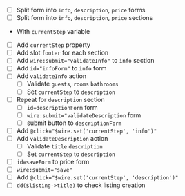 - [ ] Split form into `info`, `description`, `price` forms
- [ ] Split form into `info`, `description`, `price` sections
- With `currentStep` variable
- [ ] Add `currentStep` property
- [ ] Add slot `footer` for each section
- [ ] Add `wire:submit="validateInfo"` to `info` section
- [ ] Add `id="infoForm"` to `info` form
- [ ] Add `validateInfo` action
  - [ ] Validate `guests`, `rooms` `bathrooms`
  - [ ] Set `currentStep` to `description`
- [ ] Repeat for `description` section
  - [ ] `id=descriptionForm` form
  - [ ] `wire:submit="validateDescription` form
  - [ ] submit button to `descriptionForm`
- [ ] Add `@click="$wire.set('currentStep', 'info')"`
- [ ] Add `validateDescription` action
  - [ ] Validate `title` `description`
  - [ ] Set `currentStep` to `description`
- [ ] `id=saveForm` to price form
- [ ] `wire:submit="save"`
- [ ] Add `@click="$wire.set('currentStep', 'description')"`
- [ ] `dd($listing->title)` to check listing creation
